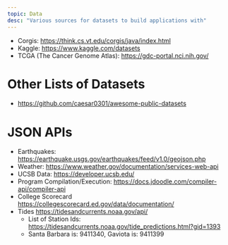 ```yaml
---
topic: Data
desc: "Various sources for datasets to build applications with"
---
```


* Corgis: <https://think.cs.vt.edu/corgis/java/index.html>
* Kaggle: <https://www.kaggle.com/datasets>
* TCGA (The Cancer Genome Atlas): <https://gdc-portal.nci.nih.gov/>

# Other Lists of Datasets

* <https://github.com/caesar0301/awesome-public-datasets>

# JSON APIs

* Earthquakes: <https://earthquake.usgs.gov/earthquakes/feed/v1.0/geojson.php>
* Weather: <https://www.weather.gov/documentation/services-web-api>
* UCSB Data: <https://developer.ucsb.edu/>
* Program Compilation/Execution: <https://docs.jdoodle.com/compiler-api/compiler-api>
* College Scorecard <https://collegescorecard.ed.gov/data/documentation/>
* Tides <https://tidesandcurrents.noaa.gov/api/>
   * List of Station Ids: <https://tidesandcurrents.noaa.gov/tide_predictions.html?gid=1393>
   * Santa Barbara is: 9411340, Gaviota is: 9411399
